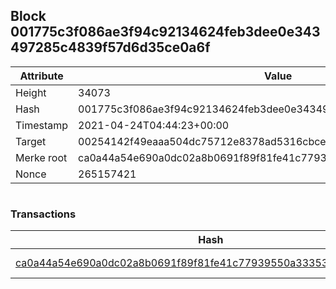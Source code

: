 ## Block 001775c3f086ae3f94c92134624feb3dee0e343497285c4839f57d6d35ce0a6f

Attribute | Value
--- | ---
Height | 34073
Hash | 001775c3f086ae3f94c92134624feb3dee0e343497285c4839f57d6d35ce0a6f
Timestamp | 2021-04-24T04:44:23+00:00
Target | 00254142f49eaaa504dc75712e8378ad5316cbcead634704b3734b6271167cc4
Merke root | ca0a44a54e690a0dc02a8b0691f89f81fe41c77939550a333534d95acdc151ef
Nonce | 265157421

```

```

### Transactions

Hash | Amount
--- | ---
[ca0a44a54e690a0dc02a8b0691f89f81fe41c77939550a333534d95acdc151ef](ca0a44a54e690a0dc02a8b0691f89f81fe41c77939550a333534d95acdc151ef.md) | 10.00000000 SKEPTI 
